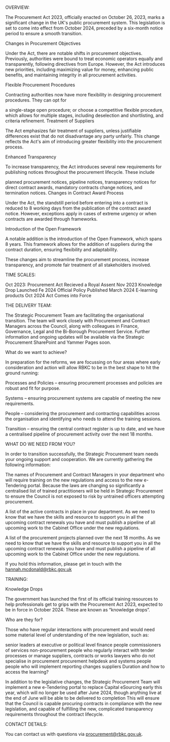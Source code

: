 OVERVIEW:

The Procurement Act 2023, officially enacted on October 26, 2023, marks a significant change in the UK's public procurement system. This legislation is set to come into effect from October 2024, preceded by a six-month notice period to ensure a smooth transition.

Changes in Procurement Objectives

Under the Act, there are notable shifts in procurement objectives. Previously, authorities were bound to treat economic operators equally and transparently, following directives from Europe. However, the Act introduces new priorities, including maximizing value for money, enhancing public benefits, and maintaining integrity in all procurement activities.

Flexible Procurement Procedures

Contracting authorities now have more flexibility in designing procurement procedures. They can opt for

a single-stage open procedure; or
choose a competitive flexible procedure, which allows for multiple stages, including deselection and shortlisting, and criteria refinement.
Treatment of Suppliers

The Act emphasizes fair treatment of suppliers, unless justifiable differences exist that do not disadvantage any party unfairly. This change reflects the Act's aim of introducing greater flexibility into the procurement process.

Enhanced Transparency

To increase transparency, the Act introduces several new requirements for publishing notices throughout the procurement lifecycle. These include

planned procurement notices,
pipeline notices,
transparency notices for direct contract awards,
mandatory contracts change notices, and
termination notices.
Changes in Contract Award Process

Under the Act, the standstill period before entering into a contract is reduced to 8 working days from the publication of the contract award notice. However, exceptions apply in cases of extreme urgency or when contracts are awarded through frameworks.

Introduction of the Open Framework

A notable addition is the introduction of the Open Framework, which spans 8 years. This framework allows for the addition of suppliers during the contract duration, ensuring flexibility and adaptability.

These changes aim to streamline the procurement process, increase transparency, and promote fair treatment of all stakeholders involved.

TIME SCALES:

 Oct 2023: Procurement Act Recieved a Royal Assent
 Nov 2023 Knowledge Drop Launched
 Fe 2024 Official Policy Published
 March 2024 E-learning products
 Oct 2024 Act Comes into Force
 

THE DELIVERY TEAM:

The Strategic Procurement Team are facilitating the organisational transition. The team will work closely with Procurement and Contract Managers across the Council, along with colleagues in Finance, Governance, Legal and the Bi-Borough Procurement Service. Further information and ongoing updates will be available via the Strategic Procurement SharePoint and Yammer Pages soon. 

What do we want to achieve?

In preparation for the reforms, we are focussing on four areas where early consideration and action will allow RBKC to be in the best shape to hit the ground running:
 

Processes and Policies – ensuring procurement processes and policies are robust and fit for purpose.

Systems – ensuring procurement systems are capable of meeting the new requirements.

People – considering the procurement and contracting capabilities across the organisation and identifying who needs to attend the training sessions.

Transition – ensuring the central contract register is up to date, and we have a centralised pipeline of procurement activity over the next 18 months.

WHAT DO WE NEED FROM YOU?

In order to transition successfully, the Strategic Procurement team needs your ongoing support and cooperation. We are currently gathering the following information:
 

The names of Procurement and Contract Managers in your department who will require training on the new regulations and access to the new e-Tendering portal. Because the laws are changing so significantly a centralised list of trained practitioners will be held in Strategic Procurement to ensure the Council is not exposed to risk by untrained officers attempting procurement.
 

A list of the active contracts in place in your department. As we need to know that we have the skills and resource to support you in all the upcoming contract renewals you have and must publish a pipeline of all upcoming work to the Cabinet Office under the new regulations.
 

A list of the procurement projects planned over the next 18 months. As we need to know that we have the skills and resource to support you in all the upcoming contract renewals you have and must publish a pipeline of all upcoming work to the Cabinet Office under the new regulations.

If you hold this information, please get in touch with the hannah.mcdonald@rbkc.gov.uk

TRAINING:

Knowledge Drops

The government has launched the first of its official training resources to help professionals get to grips with the Procurement Act 2023, expected to be in force in October 2024. These are known as “knowledge drops”.

Who are they for? 

Those who have regular interactions with procurement and would need some material level of understanding of the new legislation, such as: 

senior leaders at executive or political level
finance people
commissioners of services
non-procurement people who regularly interact with tender processes or manage suppliers, contracts or works
lawyers who do not specialise in procurement
procurement helpdesk and systems people
people who will implement reporting changes
suppliers 
Duration and how to access the learning?



In addition to the legislative changes, the Strategic Procurement Team will implement a new e-Tendering portal to replace Capital eSourcing early this year, which will no longer be used after June 2024, though anything live at the end of June will be able to be delivered to completion This will ensure that the Council is capable procuring contracts in compliance with the new legislation, and capable of fulfilling the new, complicated transparency requirements throughout the contract lifecycle.

CONTACT DETAILS:

You can contact us with questions via procurement@rbkc.gov.uk.